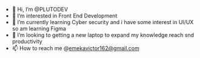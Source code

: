 - 👋 Hi, I’m @PLUTODEV
- 👀 I’m interested in Front End Development
- 🌱 I’m currently learning Cyber security and i have some interest in UI/UX so am learning Figma
- 💞️ I’m looking to getting a new laptop to expand my knowledge reach snd productivity
- 📫 How to reach me @emekavictor162@gmail.com

<!---
vektorr1/vektorr1 is a ✨ special ✨ repository because its `README.md` (this file) appears on your GitHub profile.
You can click the Preview link to take a look at your changes.
--->

